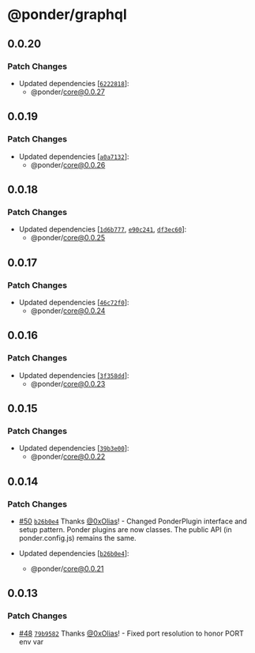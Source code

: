 # @ponder/graphql

## 0.0.20

### Patch Changes

- Updated dependencies [[`6222818`](https://github.com/0xOlias/ponder/commit/622281822df281246c305b0e165fffc5dfd93fe5)]:
  - @ponder/core@0.0.27

## 0.0.19

### Patch Changes

- Updated dependencies [[`a0a7132`](https://github.com/0xOlias/ponder/commit/a0a713271dbcc6ce2f63f34595b85d63f474f30b)]:
  - @ponder/core@0.0.26

## 0.0.18

### Patch Changes

- Updated dependencies [[`1d6b777`](https://github.com/0xOlias/ponder/commit/1d6b77778d4004946ca4aafcdbac1aff1f6453a0), [`e90c241`](https://github.com/0xOlias/ponder/commit/e90c2410a33ea61a05d24f82c8aa2bafb0696612), [`df3ec60`](https://github.com/0xOlias/ponder/commit/df3ec601852556be788335c016c99710c4277487)]:
  - @ponder/core@0.0.25

## 0.0.17

### Patch Changes

- Updated dependencies [[`46c72f0`](https://github.com/0xOlias/ponder/commit/46c72f0f66364098eb2ea2c328259c46f78735d4)]:
  - @ponder/core@0.0.24

## 0.0.16

### Patch Changes

- Updated dependencies [[`3f358dd`](https://github.com/0xOlias/ponder/commit/3f358dddbcb4c0f7dfe427a9db847bd2388be019)]:
  - @ponder/core@0.0.23

## 0.0.15

### Patch Changes

- Updated dependencies [[`39b3e00`](https://github.com/0xOlias/ponder/commit/39b3e00ea29142e1b893ca2170116b9988e8f623)]:
  - @ponder/core@0.0.22

## 0.0.14

### Patch Changes

- [#50](https://github.com/0xOlias/ponder/pull/50) [`b26b0e4`](https://github.com/0xOlias/ponder/commit/b26b0e456674c2170bf23e84f79246f1a56e82d9) Thanks [@0xOlias](https://github.com/0xOlias)! - Changed PonderPlugin interface and setup pattern. Ponder plugins are now classes. The public API (in ponder.config.js) remains the same.

- Updated dependencies [[`b26b0e4`](https://github.com/0xOlias/ponder/commit/b26b0e456674c2170bf23e84f79246f1a56e82d9)]:
  - @ponder/core@0.0.21

## 0.0.13

### Patch Changes

- [#48](https://github.com/0xOlias/ponder/pull/48) [`79b9582`](https://github.com/0xOlias/ponder/commit/79b9582d115e11e731fcdcc999ab1c58e94572f3) Thanks [@0xOlias](https://github.com/0xOlias)! - Fixed port resolution to honor PORT env var
